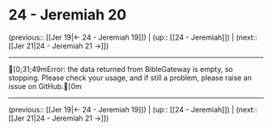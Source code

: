 # 24 - Jeremiah 20

(previous:: [[Jer 19|← 24 - Jeremiah 19]]) | (up:: [[24 - Jeremiah]]) | (next:: [[Jer 21|24 - Jeremiah 21 →]])

***
[0;31;49mError: the data returned from BibleGateway is empty, so stopping. Please check your usage, and if still a problem, please raise an issue on GitHub.[0m

***

(previous:: [[Jer 19|← 24 - Jeremiah 19]]) | (up:: [[24 - Jeremiah]]) | (next:: [[Jer 21|24 - Jeremiah 21 →]])
